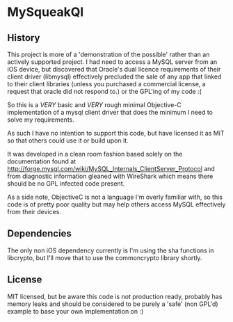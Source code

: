 MySqueakQl
=============

History
-------
This project is more of a 'demonstration of the possible' rather than an actively supported project.  I had need to access a MySQL server from an iOS device, but discovered that Oracle's dual licence requirements of their client driver (libmysql) effectively precluded the sale of any app that linked to their client libraries (unless you purchased a commercial license, a request that oracle did not respond to.) or the GPL'ing of my code :(

So this is a *VERY* basic and *VERY* rough minimal Objective-C implementation of a mysql client driver that does the minimum I need to solve my requirements.

As such I have no intention to support this code, but have licensed it as MiT so that others could use it or build upon it.  

It was developed in a clean room fashion based solely on the documentation found at http://forge.mysql.com/wiki/MySQL_Internals_ClientServer_Protocol and from diagnostic information gleaned with WireShark which means there should be no GPL infected code present.

As a side note, ObjectiveC is not a language I'm overly familiar with, so this code is of pretty poor quality but may help others access MySQL effectively from their devices.

Dependencies
------------
The only non iOS dependency currently is I'm using the sha functions in libcrypto, but I'll move that to use the commoncrypto library shortly.

License
-------
MIT licensed, but be aware this code is *not* production ready, probably has memory leaks and should be considered to be purely a 'safe' (non GPL'd) example to base your own implementation on :)